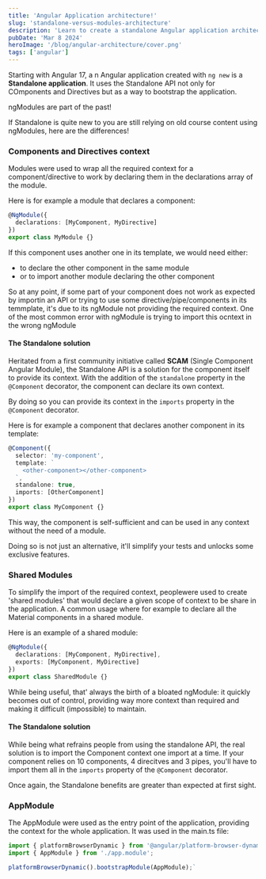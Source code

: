 ```yaml
---
title: 'Angular Application architecture!'
slug: 'standalone-versus-modules-architecture'
description: 'Learn to create a standalone Angular application architecture!'
pubDate: 'Mar 8 2024'
heroImage: '/blog/angular-architecture/cover.png'
tags: ['angular']
---
```


Starting with Angular 17, a n Angular application created with `ng new` is a **Standalone application**.
It uses the Standalone API not only for COmponents and Directives but as a way to bootstrap the application.

ngModules are part of the past!

If Standalone is quite new to you are still relying on old course content using ngModules, here are the differences!

### Components and Directives context

Modules were used to wrap all the required context for a component/directive to work by declaring them in the declarations array of the module.

Here is for example a module that declares a component:

```typescript
@NgModule({
  declarations: [MyComponent, MyDirective]
})
export class MyModule {}
```

If this component uses another one in its template, we would need either:

- to declare the other component in the same module
- or to import another module declaring the other component


So at any point, if some part of your component does not work as expected by importin an API or trying to use some directive/pipe/components in its temmplate, it's due to its ngModule not providing the required context.
One of the most common error with ngModule is trying to import this ocntext in the wrong ngModule

#### The Standalone solution

Heritated from a first community initiative called **SCAM** (Single Component Angular Module), the Standalone API is a solution for the component itself to provide its context.
With the addition of the `standalone` property in the `@Component` decorator, the component can declare its own context.

By doing so you can provide its context in the `imports` property in the `@Component` decorator.

Here is for example a component that declares another component in its template:

```typescript
@Component({
  selector: 'my-component',
  template: `
    <other-component></other-component>
  `,
  standalone: true,
  imports: [OtherComponent]
})
export class MyComponent {}
```

This way, the component is self-sufficient and can be used in any context without the need of a module.

Doing so is not just an alternative, it'll simplify your tests and unlocks some exclusive features.

### Shared Modules

To simplify the import of the required context, peoplewere used to create 'shared modules' that would declare a given scope of context to be share in the application.
A common usage where for example to declare all the Material components in a shared module.

Here is an example of a shared module:

```typescript
@NgModule({
  declarations: [MyComponent, MyDirective],
  exports: [MyComponent, MyDirective]
})
export class SharedModule {}
```

While being useful, that' always the birth of a bloated ngModule: it quickly becomes out of control, providing way more context than required and making it difficult (impossible) to maintain.


#### The Standalone solution

While being what refrains people from using the standalone API, the real solution is to import the Component context one import at a time.
If your component relies on 10 components, 4 direcitves and 3 pipes, you'll have to import them all in the `imports` property of the `@Component` decorator.

Once again, the Standalone benefits are greater than expected at first sight.

### AppModule

The AppModule were used as the entry point of the application, providing the context for the whole application.
It was used in the main.ts file:

```ts
import { platformBrowserDynamic } from '@angular/platform-browser-dynamic';
import { AppModule } from './app.module';

platformBrowserDynamic().bootstrapModule(AppModule);`
```

